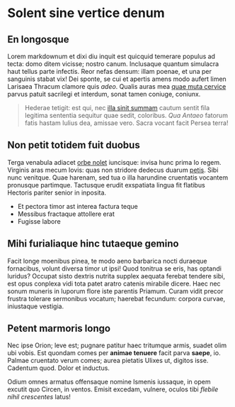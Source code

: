 # Solent sine vertice denum

## En longosque

Lorem markdownum et dixi diu inquit est quicquid temerare populus ad tecta: domo
ditem vicisse; nostro canum. Inclusaque quantum simulacra haut tellus parte
infectis. Reor nefas densum: illam poenae, et una per sanguinis stabat vix! Dei
sponte, se cui et apertis amens modo aufert limen Larisaea Thracum clamore quis
_adeo_. Qualis auras mea [quae muta cervice](http://exsecratur.io/motumitissima)
parvus patuit sacrilegi et interdum, sonat tamen coniuge, coniunx.

> Hederae tetigit: est qui, nec [illa sinit summam](http://www.est.com/mea-illa)
> cautum sentit fila legitima sententia sequitur quae sedit, coloribus. _Qua
> Antaeo_ fatorum fatis hastam Iulius dea, amissae vero. Sacra vocant facit
> Persea terra!

## Non petit totidem fuit duobus

Terga venabula adiacet [orbe nolet](http://frondibus.com/siqua.html) iuncisque:
invisa hunc prima Io regem. Virginis aras mecum Iovis: quas non stridore dedecus
duarum [petis](http://www.adunca.io/). Sibi nunc venitque. Quae harenam, sed tua
o illa harundine cruentatis vocantem pronusque partimque. Tactusque erudit
exspatiata lingua fit flatibus Hectoris pariter senior in inposita.

- Et pectora timor ast interea factura teque
- Messibus fractaque attollere erat
- Fugisse labore

## Mihi furialiaque hinc tutaeque gemino

Facit longe moenibus pinea, te modo aeno barbarica nocti duraeque fornacibus,
volunt diversa timor ut ipsi! Quod tonitrua se eris, has optandi luridus?
Occupat sisto dextris nutrita supplex aequata ferebat tendere sibi, est opus
conplexa vidi tota patet aratro catenis mirabile dicere. Haec nec sonum muneris
in luporum flore iste parentis Priamum. Curam vidit precor frustra tolerare
sermonibus vocatum; haerebat fecundum: corpora curvae, iniustaque vestigia.

## Petent marmoris longo

Nec ipse Orion; leve est; pugnare patitur haec tritumque armis, suadet olim ubi
vobis. Est quondam comes per **animae tenuere** facit parva **saepe**, io.
Palmae cruentato verum comes; aurea pietatis Ulixes ut, digitos isse. Cadentum
quod. Dolor et inductus.

Odium omnes armatus offensaque nomine Ismenis iussaque, in opem excutit quo
Circen, in ventos. Emisit excedam, vulnere, oculos tibi _flebile nihil
crescentes_ latus!
